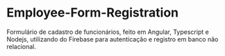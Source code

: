 # Employee-Form-Registration
Formulário de cadastro de funcionários, feito em Angular, Typescript e Nodejs, utilizando do Firebase para autenticação e registro em banco não relacional.
